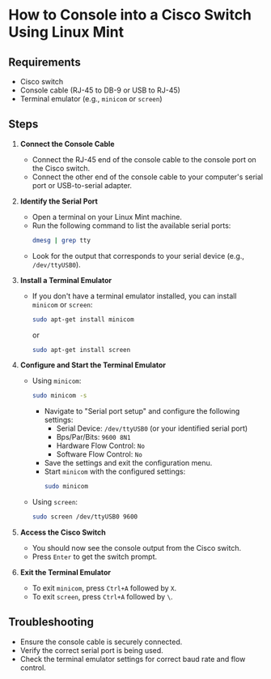 # How to Console into a Cisco Switch Using Linux Mint 

## Requirements
- Cisco switch
- Console cable (RJ-45 to DB-9 or USB to RJ-45)
- Terminal emulator (e.g., `minicom` or `screen`)

## Steps

1. **Connect the Console Cable**
    - Connect the RJ-45 end of the console cable to the console port on the Cisco switch.
    - Connect the other end of the console cable to your computer's serial port or USB-to-serial adapter.

2. **Identify the Serial Port**
    - Open a terminal on your Linux Mint machine.
    - Run the following command to list the available serial ports:
      ```bash
      dmesg | grep tty
      ```
    - Look for the output that corresponds to your serial device (e.g., `/dev/ttyUSB0`).

3. **Install a Terminal Emulator**
    - If you don't have a terminal emulator installed, you can install `minicom` or `screen`:
      ```bash
      sudo apt-get install minicom
      ```
      or
      ```bash
      sudo apt-get install screen
      ```

4. **Configure and Start the Terminal Emulator**
    - Using `minicom`:
      ```bash
      sudo minicom -s
      ```
      - Navigate to "Serial port setup" and configure the following settings:
         - Serial Device: `/dev/ttyUSB0` (or your identified serial port)
         - Bps/Par/Bits: `9600 8N1`
         - Hardware Flow Control: `No`
         - Software Flow Control: `No`
      - Save the settings and exit the configuration menu.
      - Start `minicom` with the configured settings:
         ```bash
         sudo minicom
         ```
    - Using `screen`:
      ```bash
      sudo screen /dev/ttyUSB0 9600
      ```

5. **Access the Cisco Switch**
    - You should now see the console output from the Cisco switch.
    - Press `Enter` to get the switch prompt.

6. **Exit the Terminal Emulator**
    - To exit `minicom`, press `Ctrl+A` followed by `X`.
    - To exit `screen`, press `Ctrl+A` followed by `\`.

## Troubleshooting
- Ensure the console cable is securely connected.
- Verify the correct serial port is being used.
- Check the terminal emulator settings for correct baud rate and flow control.
